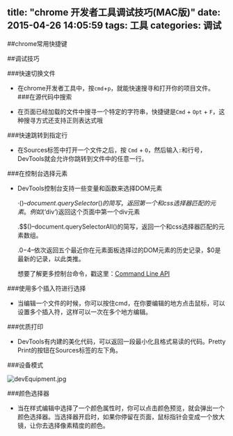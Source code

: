 title: "chrome 开发者工具调试技巧(MAC版)"
date: 2015-04-26 14:05:59
tags: 工具
categories: 调试
---
##chrome常用快捷键

##调试技巧

###快速切换文件
- 在chrome开发者工具中，按`cmd`+`p`，就能快速搜寻和打开你的项目文件。
###在源代码中搜索

- 在页面已经加载的文件中搜寻一个特定的字符串，快捷键是`Cmd` + `Opt` + `F`，这种搜寻方式还支持正则表达式哦

###快速跳转到指定行

- 在Sources标签中打开一个文件之后，按 `Cmd` + `O`，然后输入`:`和行号，DevTools就会允许你跳转到文件中的任意一行。

###在控制台选择元素

- DevTools控制台支持一些变量和函数来选择DOM元素

  ·$()–document.querySelector()的简写，返回第一个和css选择器匹配的元素。例如$(‘div’)返回这个页面中第一个div元素

  .$$()–document.querySelectorAll()的简写，返回一个和css选择器匹配的元素数组。

  .$0-$4–依次返回五个最近你在元素面板选择过的DOM元素的历史记录，$0是最新的记录，以此类推。

  想要了解更多控制台命令，戳这里：[Command Line API](https://developer.chrome.com/devtools/docs/commandline-api)

###使用多个插入符进行选择

- 当编辑一个文件的时候，你可以按住cmd，在你要编辑的地方点击鼠标，可以设置多个插入符，这样可以一次在多个地方编辑。

###优质打印

- DevTools有内建的美化代码，可以返回一段最小化且格式易读的代码。Pretty Print的按钮在Sources标签的左下角。

###设备模式

![devEquipment.jpg](/img/devEquipment.jpg)

###颜色选择器

- 当在样式编辑中选择了一个颜色属性时，你可以点击颜色预览，就会弹出一个颜色选择器。当选择器开启时，如果你停留在页面，鼠标指针会变成一个放大镜，让你去选择像素精度的颜色。
